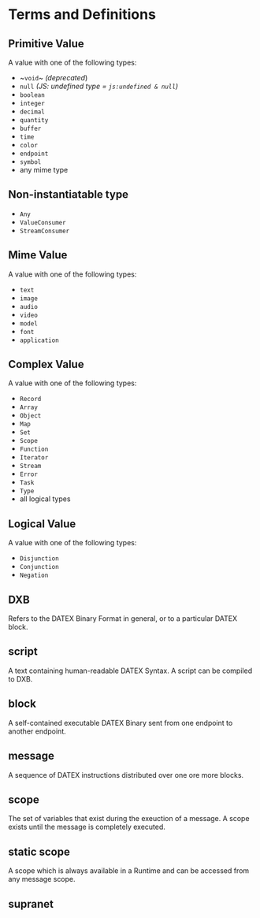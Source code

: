 # Terms and Definitions


## Primitive Value
A value with one of the following types:
* ~`void`~ *(deprecated*)
* `null` *(JS: undefined type = `js:undefined & null`)*
* `boolean`
* `integer`
* `decimal`
* `quantity`
* `buffer`
* `time`
* `color`
* `endpoint`
* `symbol`
* any mime type


## Non-instantiatable type
* `Any`
* `ValueConsumer`
* `StreamConsumer`

## Mime Value
A value with one of the following types:
* `text`
* `image`
* `audio`
* `video`
* `model`
* `font`
* `application`


## Complex Value
A value with one of the following types:
* `Record`
* `Array`
* `Object`
* `Map`
* `Set`
* `Scope`
* `Function`
* `Iterator`
* `Stream`
* `Error`
* `Task`
* `Type`
* all logical types



## Logical Value
A value with one of the following types:
* `Disjunction`
* `Conjunction`
* `Negation`


## DXB
Refers to the DATEX Binary Format in general, or to a particular DATEX block.

## script
A text containing human-readable DATEX Syntax. A script can be compiled to DXB.

## block
A self-contained executable DATEX Binary sent from one endpoint to another endpoint. 

## message
A sequence of DATEX instructions distributed over one ore more blocks.

## scope
The set of variables that exist during the exeuction of a message. A scope exists until the message is completely executed.

## static scope
A scope which is always available in a Runtime and can be accessed from any message scope.

## supranet
